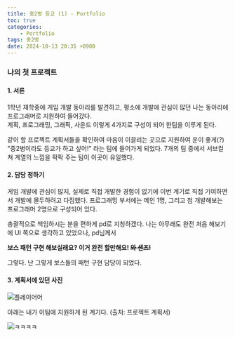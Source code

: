 ```yaml
---
title: 중2병 등교 (1) - Portfolio
toc: true
categories:	
    - Portfolio
tags: 중2병
date: 2024-10-13 20:35 +0900
---
```


### 나의 첫 프로젝트

#### 1. 서론
 1학년 재학중에 게임 개발 동아리를 발견하고, 평소에 개발에 관심이 많던 나는 동아리에 프로그래머로 지원하여 들어갔다.  
계획, 프로그래밍, 그래픽, 사운드 이렇게 4가지로 구성이 되어 한팀을 이루게 된다.

 같이 할 프로젝트 계획서들을 확인하여 마음이 이끌리는 곳으로 지원하여 운이 좋게(?) "중2병이라도 등교가 하고 싶어!" 라는 팀에 들어가게 되었다.
7개의 팀 중에서 서브컬쳐 계열의 느낌을 팍팍 주는 팀이 이곳이 유일했다. 

#### 2. 담당 정하기
 게임 개발에 관심이 많지, 실제로 직접 개발한 경험이 없기에 이번 계기로 직접 기여하면서 개발에 몰두하려고 다짐했다.
프로그래밍 부서에는 메인 1명, 그리고 첨 개발해보는 프로그래머 2명으로 구성되어 있다.

 총괄적으로 책임하시는 분을 편하게 pd로 지칭하겠다.
나는 아무래도 완전 처음 해보기에 UI 쪽으로 생각하고 있었으나, pd님께서 

**보스 패턴 구현 해보실래요? 이거 완전 할만해요! ~~와 샌즈!~~**

그렇다. 난 그렇게 보스들의 패턴 구현 담당이 되었다.


#### 3. 계획서에 있던 사진
![플레이어어](https://github.com/user-attachments/assets/5c655d6f-c1eb-40c7-8382-f6a2c8c0ef4b)

아래는 내가 이팀에 지원하게 된 계기다. (출처: 프로젝트 계획서)

![ㅋㅋㅋㅋ](https://github.com/user-attachments/assets/9c1ec76a-6982-4dbb-bafe-bb9e2d36f376)
